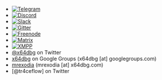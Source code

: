 - [![Telegram](https://img.shields.io/badge/chat-%20on%20Telegram-blue.svg)](https://telegram.me/x64dbg)
- [![Discord](https://img.shields.io/badge/chat-on%20Discord-green.svg)](https://invite.gg/x64dbg)
- [![Slack](https://img.shields.io/badge/chat-on%20Slack-red.svg)](https://x64dbg-slack.herokuapp.com)
- [![Gitter](https://img.shields.io/badge/chat-on%20Gitter-lightseagreen.svg)](https://gitter.im/x64dbg/x64dbg)
- [![Freenode](https://img.shields.io/badge/chat-%20on%20freenode-brightgreen.svg)](https://webchat.freenode.net/?channels=x64dbg)
- [![Matrix](https://img.shields.io/badge/chat-on%20Matrix-yellowgreen.svg)](https://riot.im/app/#/room/#x64dbg:matrix.org)
- [![XMPP](https://img.shields.io/badge/chat-%20on%20XMPP-orange.svg)](https://inverse.chat/#converse/room?jid=x64dbg@conference.jwchat.org)
- [@x64dbg](https://twitter.com/x64dbg) on Twitter
- [x64dbg](https://groups.google.com/group/x64dbg) on Google Groups (x64dbg \[at\] googlegroups.com)
- [mrexodia](https://mrexodia.github.io) (mrexodia \[at\] x64dbg.com)
- [@tr4ceflow] on Twitter